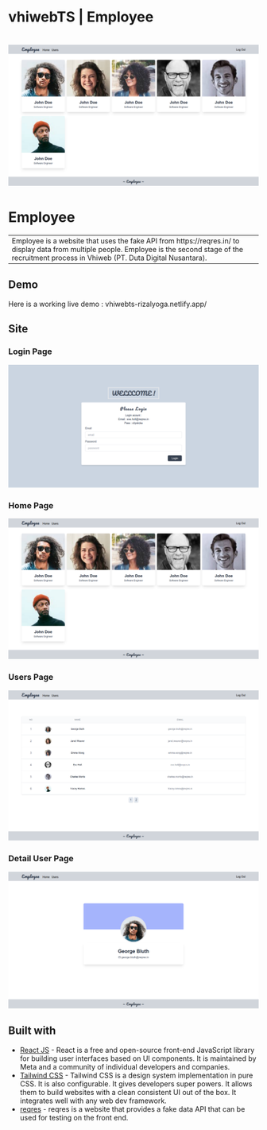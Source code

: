 # vhiwebTS | Employee

# ![Employee](https://github.com/rizalyoga/vhiwebTS/blob/main/SS/home.png)

# Employee

<table>
<tr>
<td>
Employee is a website that uses the fake API from https://reqres.in/ to display data from multiple people. Employee is the second stage of the recruitment process in
Vhiweb (PT. Duta Digital Nusantara).
</td>
</tr>
</table>

## Demo

Here is a working live demo : vhiwebts-rizalyoga.netlify.app/

## Site

### Login Page

![](https://github.com/rizalyoga/vhiwebTS/blob/main/SS/login.png)

### Home Page

![](https://github.com/rizalyoga/vhiwebTS/blob/main/SS/home.png)

### Users Page

![](https://github.com/rizalyoga/vhiwebTS/blob/main/SS/user.png)

### Detail User Page

![](https://github.com/rizalyoga/vhiwebTS/blob/main/SS/detail.png)

<!-- ## Mobile support

The WebApp is compatible with devices of all sizes and all OS's, and consistent improvements are being made.

![](https://iharsh234.github.io/WebApp/images/demo/mobile.png) -->

## Built with

- [React JS](https://reactjs.org/) - React is a free and open-source front-end JavaScript library for building user interfaces based on UI components. It is maintained by Meta and a community of individual developers and companies.
- [Tailwind CSS](https://tailwindcss.com/) - Tailwind CSS is a design system implementation in pure CSS. It is also configurable. It gives developers super powers. It allows them to build websites with a clean consistent UI out of the box. It integrates well with any web dev framework.
- [reqres](https://reqres.in/) - reqres is a website that provides a fake data API that can be used for testing on the front end.
